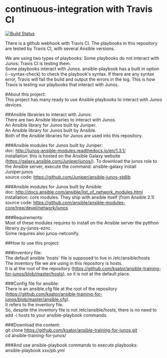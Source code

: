 # continuous-integration with Travis CI
[![Build Status](https://travis-ci.org/ksator/ansible-training-for-junos.svg?branch=master)](https://travis-ci.org/ksator/ansible-training-for-junos)  

There is a github webhook with Travis CI. 
The playbooks in  this repository are tested by Travis CI, with several Ansible versions. 

We are using two types of playbooks:
Some playbooks do not interact with Junos: Travis CI is testing them.  
Some playbooks interact with Junos. ansible-playbook has a built in option (--syntax-check) to check the playbook's syntax. If there are any syntax error, Travis will fail the build and output the errors in the log. This is how Travis is testing our playbooks that interact with Junos.  

#About this project:   
This project has many ready to use Ansible playbooks to interact with Junos devices.    

##Ansible librairies to interact with Junos:  
There are two Ansible librairies to interact with Junos.  
An Ansible library for Junos built by Juniper.  
An Ansible library for Junos built by Ansible.  
Both of the Ansible libraries for Junos are used into this repository.  

###Ansible modules for Junos built by Juniper:  
doc: http://junos-ansible-modules.readthedocs.io/en/1.3.1/  
installation: this is hosted on the Ansible Galaxy website (https://galaxy.ansible.com/Juniper/junos/). To download the junos role to the Ansible server, execute the command: ansible-galaxy install Juniper.junos  
source code: https://github.com/Juniper/ansible-junos-stdlib  

###Ansible modules for Junos built by Ansible:   
doc: http://docs.ansible.com/ansible/list_of_network_modules.html    
installation: core modules. They ship with ansible itself (from Ansible 2.1)  
source code: https://github.com/ansible/ansible-modules-core/tree/devel/network/junos  

###Requirements:  
Most of these modules requires to install on the Ansible server the pytthon librairy py-junos-eznc.  
Some requires also junos-netconify.  

##How to use this project: 

###Inventory file:  
The default ansible 'hosts' file is supposed to live in /etc/ansible/hosts  
The inventory file we are using in this repository is hosts.   
It is at the root of the repository (https://github.com/ksator/ansible-training-for-junos/blob/master/hosts), so it is not at the default place.   

###Config file for ansible:   
There is an ansible.cfg file at the root of the repository (https://github.com/ksator/ansible-training-for-junos/blob/master/ansible.cfg).  
It refers to the inventory file.     
So, despite ithe inventory file is not /etc/ansible/hosts, there is no need to add -i hosts to your ansible-playbook commands.  

###Download the content:  
git clone https://github.com/ksator/ansible-training-for-junos.git  
cd ansible-training-for-junos/    

###And use ansible-playbook commands to execute playbooks:    
ansible-playbook xxx/pb.yml  





